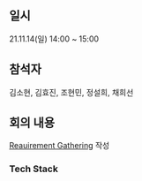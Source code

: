 ## 일시
21.11.14(일) 14:00 ~ 15:00
## 참석자
김소현, 김효진, 조현민, 정설희, 채희선
## 회의 내용
[Reauirement Gathering](../Requirement_gathering.md) 작성



### Tech Stack